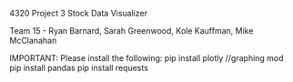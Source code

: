 4320 Project 3 Stock Data Visualizer

Team 15 - Ryan Barnard, Sarah Greenwood, Kole Kauffman, Mike McClanahan

IMPORTANT: Please install the following:
                pip install plotly //graphing mod
                pip install pandas
                pip install requests
